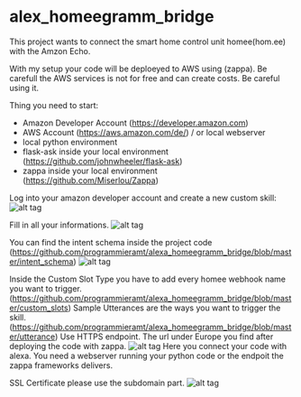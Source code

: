 # alex_homeegramm_bridge
This project wants to connect the smart home control unit homee(hom.ee) with the Amzon Echo.

With my setup your code will be deploeyed to AWS using (zappa). Be carefull the AWS services is not for free and can create costs. Be careful using it.

Thing you need to start:
- Amazon Developer Account (https://developer.amazon.com)
- AWS Account (https://aws.amazon.com/de/) / or local webserver
- local python environment
- flask-ask inside your local environment (https://github.com/johnwheeler/flask-ask)
- zappa inside your local environment (https://github.com/Miserlou/Zappa)


Log into your amazon developer account and create a new custom skill:
![alt tag](https://raw.githubusercontent.com/programmieramt/alexa_homeegramm_bridge/master/pictures/alexa1.png)

Fill in all your informations.
![alt tag](https://raw.githubusercontent.com/programmieramt/alexa_homeegramm_bridge/master/pictures/skill1.png)


You can find the intent schema inside the project code (https://github.com/programmieramt/alexa_homeegramm_bridge/blob/master/intent_schema)
![alt tag](https://raw.githubusercontent.com/programmieramt/alexa_homeegramm_bridge/master/pictures/interaction.png)


Inside the Custom Slot Type you have to add every homee webhook name you want to trigger.(https://github.com/programmieramt/alexa_homeegramm_bridge/blob/master/custom_slots)
Sample Utterances are the ways you want to trigger the skill.(https://github.com/programmieramt/alexa_homeegramm_bridge/blob/master/utterance)
Use HTTPS endpoint.
The url under Europe you find after deploying the code with zappa.
![alt tag](https://raw.githubusercontent.com/programmieramt/alexa_homeegramm_bridge/master/pictures/configuration.png)
Here you connect your code with alexa. You need a webserver running your python code or the endpoit the zappa frameworks delivers.

SSL Certificate please use the subdomain part.
![alt tag](https://raw.githubusercontent.com/programmieramt/alexa_homeegramm_bridge/master/pictures/ssl.png)
